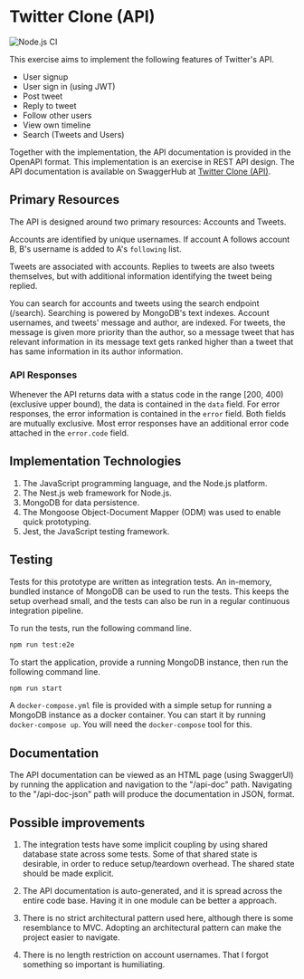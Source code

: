 # Twitter Clone (API)

![Node.js CI](https://github.com/barisere/twitter-api-clone/workflows/Node.js%20CI/badge.svg)

This exercise aims to implement the following features of Twitter's API.

- User signup
- User sign in (using JWT)
- Post tweet
- Reply to tweet
- Follow other users
- View own timeline
- Search (Tweets and Users)

Together with the implementation, the API documentation is provided in the OpenAPI format. This implementation is an exercise in REST API design.
The API documentation is available on SwaggerHub at [Twitter Clone (API)](https://app.swaggerhub.com/apis/barisere/twitter_clone_api/0.1.0).

## Primary Resources

The API is designed around two primary resources: Accounts and Tweets.

Accounts are identified by unique usernames.
If account A follows account B, B's username is added to A's `following` list.

Tweets are associated with accounts. Replies to tweets are also tweets themselves, but with additional information identifying the tweet being replied.

You can search for accounts and tweets using the search endpoint (/search). Searching is powered by MongoDB's text indexes. Account usernames, and tweets' message and author, are indexed. For tweets, the message is given more priority than the author, so a message tweet that has relevant information in its message text gets ranked higher than a tweet that has same information in its author information.

### API Responses

Whenever the API returns data with a status code in the range [200, 400) (exclusive upper bound), the data is contained in the `data` field. For error responses, the error information is contained in the `error` field. Both fields are mutually exclusive. Most error responses have an additional error code attached in the `error.code` field.

## Implementation Technologies

1. The JavaScript programming language, and the Node.js platform.
2. The Nest.js web framework for Node.js.
3. MongoDB for data persistence.
4. The Mongoose Object-Document Mapper (ODM) was used to enable quick prototyping.
5. Jest, the JavaScript testing framework.

## Testing

Tests for this prototype are written as integration tests. An in-memory, bundled instance of MongoDB can be used to run the tests. This keeps the setup overhead small, and the tests can also be run in a regular continuous integration pipeline.

To run the tests, run the following command line.

```sh
npm run test:e2e
```

To start the application, provide a running MongoDB instance, then run the following command line.

```sh
npm run start
```

A `docker-compose.yml` file is provided with a simple setup for running a MongoDB instance as a docker container. You can start it by running `docker-compose up`. You will need the `docker-compose` tool for this.

## Documentation

The API documentation can be viewed as an HTML page (using SwaggerUI) by running the application and navigation to the "/api-doc" path. Navigating to the "/api-doc-json" path will produce the documentation in JSON, format.

## Possible improvements

1. The integration tests have some implicit coupling by using shared database state across some tests. Some of that shared state is desirable, in order to reduce setup/teardown overhead. The shared state should be made explicit.

2. The API documentation is auto-generated, and it is spread across the entire code base. Having it in one module can be better a approach.

3. There is no strict architectural pattern used here, although there is some resemblance to MVC. Adopting an architectural pattern can make the project easier to navigate.

4. There is no length restriction on account usernames. That I forgot something so important is humiliating.
